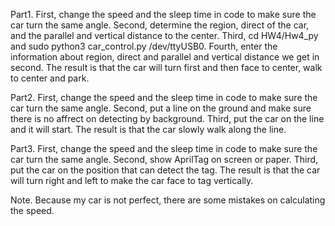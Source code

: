 Part1.
First, change the speed and the sleep time in code to make sure the car turn the same angle.
Second, determine the region, direct of the car, and the parallel and vertical distance to the center.
Third, cd HW4/Hw4_py and sudo python3 car_control.py /dev/ttyUSB0.
Fourth, enter the information about region, direct and parallel and vertical distance we get in second.
The result is that the car will turn first and then face to center, walk to center and park.

Part2.
First, change the speed and the sleep time in code to make sure the car turn the same angle.
Second, put a line on the ground and make sure there is no affrect on detecting by background.
Third, put the car on the line and it will start.
The result is that the car slowly walk along the line.

Part3.
First, change the speed and the sleep time in code to make sure the car turn the same angle.
Second, show AprilTag on screen or paper.
Third, put the car on the position that can detect the tag.
The result is that the car will turn right and left to make the car face to tag vertically.

Note.
Because my car is not perfect, there are some mistakes on calculating the speed.
